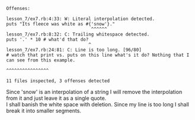```
Offenses:

lesson_7/ex7.rb:4:33: W: Literal interpolation detected.
puts "Its fleece was white as #{'snow'}."
                                ^^^^^^
lesson_7/ex7.rb:8:32: C: Trailing whitespace detected.
puts '.' * 10 # what'd that do?
                               ^
lesson_7/ex7.rb:24:81: C: Line is too long. [96/80]
# watch that print vs. puts on this line what's it do? Nothing that I can see from this example.
                                                                                ^^^^^^^^^^^^^^^^

11 files inspected, 3 offenses detected
```

Since 'snow' is an interpolation of a string I will remove the interpolation from it and just leave it as a single quote.  
I shall banish the white space with deletion. Since my line is too long I shall break it into smaller segments. 
